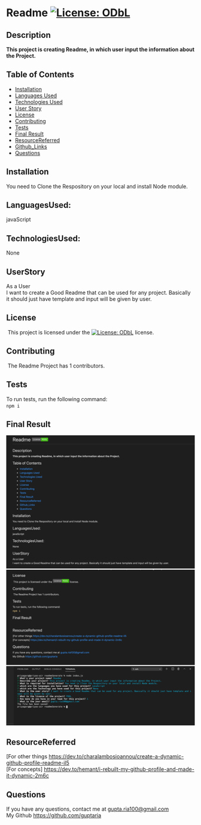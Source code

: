 


 # Readme   [![License: ODbL](https://img.shields.io/badge/License-PDDL-brightgreen.svg)](https://opendatacommons.org/licenses/pddl/)

 ## Description
 **This project is creating Readme, in which user input the information about the Project.**


 ## Table of Contents 

 * [Installation](#Installation)
 * [Languages Used](#LanguagesUsed)
 * [Technologies Used](#TechnologiesUsed)
 * [User Story](#UserStory)
 * [License](#License)
 * [Contributing](#Contributing)
 * [Tests](#Tests)
 * [Final Result](#FinalResult)
 * [ResourceReferred](#ResourceReferred)
 * [Github_Links](#Github_Links)
 * [Questions](#Questions)

 ## Installation
   You need to Clone the Respository on your local and install Node module.

 ## LanguagesUsed:
   javaScript

 ## TechnologiesUsed:
  None


 ## UserStory
 As a User </br>
  I want to create a Good Readme that can be used for any project. Basically it should just have template and input will be given by user.


 ## License
​  This project is licensed under the [![License: ODbL](https://img.shields.io/badge/License-PDDL-brightgreen.svg)](https://opendatacommons.org/licenses/pddl/) license.

 ## Contributing
​   The Readme Project has 1 contributors.
​
 ## Tests 
   To run tests, run the following command:<br>
    ```npm i```

 ## Final Result
  ![](assets/images/screen1.png)
  ![](assets/images/screen2.png)
  ![](assets/images/screen3.png)


 ## ResourceReferred
 [For other things https://dev.to/charalambosioannou/create-a-dynamic-github-profile-readme-il5 <br>
 [For concepts] https://dev.to/hemant/i-rebuilt-my-github-profile-and-made-it-dynamic-2m6c


 ## Questions
   If you have any questions, contact me at gupta.ria100@gmail.com </br>
   My Github https://github.com/guptaria
                

